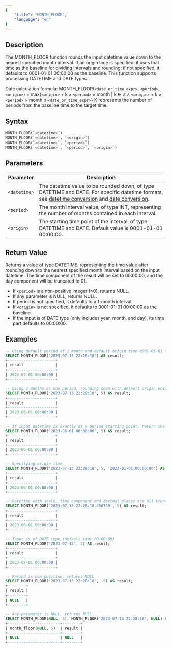 ```yaml
---
{
    "title": "MONTH_FLOOR",
    "language": "en"
}
---
```


## Description

The MONTH_FLOOR function rounds the input datetime value down to the nearest specified month interval. If an origin time is specified, it uses that time as the baseline for dividing intervals and rounding; if not specified, it defaults to 0001-01-01 00:00:00 as the baseline. This function supports processing DATETIME and DATE types.

Date calculation formula:
MONTH_FLOOR(`<date_or_time_expr>`, `<period>`, `<origin>`) = max{`<origin>` + k × `<period>` × month | k ∈ ℤ ∧ `<origin>` + k × `<period>` × month ≤ `<date_or_time_expr>`}
K represents the number of periods from the baseline time to the target time.

## Syntax

```sql
MONTH_FLOOR(`<datetime>`)
MONTH_FLOOR(`<datetime>`, `<origin>`)
MONTH_FLOOR(`<datetime>`, `<period>`)
MONTH_FLOOR(`<datetime>`, `<period>`, `<origin>`)
```

## Parameters

| Parameter | Description |
| --------- | ----------- |
| `<datetime>` | The datetime value to be rounded down, of type DATETIME and DATE. For specific datetime formats, see [datetime conversion](../../../../../docs/sql-manual/basic-element/sql-data-types/conversion/datetime-conversion) and [date conversion](../../../../../docs/sql-manual/basic-element/sql-data-types/conversion/date-conversion). |
| `<period>` | The month interval value, of type INT, representing the number of months contained in each interval. |
| `<origin>` | The starting time point of the interval, of type DATETIME and DATE. Default value is 0001-01-01 00:00:00. |

## Return Value

Returns a value of type DATETIME, representing the time value after rounding down to the nearest specified month interval based on the input datetime. The time component of the result will be set to 00:00:00, and the day component will be truncated to 01.

- If `<period>` is a non-positive integer (≤0), returns NULL.
- If any parameter is NULL, returns NULL.
- If period is not specified, it defaults to a 1-month interval.
- If `<origin>` is not specified, it defaults to 0001-01-01 00:00:00 as the baseline.
- If the input is of DATE type (only includes year, month, and day), its time part defaults to 00:00:00.

## Examples

```sql
-- Using default period of 1 month and default origin time 0001-01-01 00:00:00
SELECT MONTH_FLOOR('2023-07-13 22:28:18') AS result;
+---------------------+
| result              |
+---------------------+
| 2023-07-01 00:00:00 |
+---------------------+

-- Using 5 months as one period, rounding down with default origin point
SELECT MONTH_FLOOR('2023-07-13 22:28:18', 5) AS result;
+---------------------+
| result              |
+---------------------+
| 2023-06-01 00:00:00 |
+---------------------+

-- If input datetime is exactly at a period starting point, return the input datetime
SELECT MONTH_FLOOR('2023-06-01 00:00:00', 5) AS result;
+---------------------+
| result              |
+---------------------+
| 2023-06-01 00:00:00 |
+---------------------+

-- Specifying origin time
SELECT MONTH_FLOOR('2023-07-13 22:28:18', 5, '2023-01-01 00:00:00') AS result;
+---------------------+
| result              |
+---------------------+
| 2023-06-01 00:00:00 |
+---------------------+

-- Datetime with scale, time component and decimal places are all truncated to 0
SELECT MONTH_FLOOR('2023-07-13 22:28:18.456789', 5) AS result;
+---------------------+
| result              |
+---------------------+
| 2023-06-01 00:00:00 |
+---------------------+

-- Input is of DATE type (default time 00:00:00)
SELECT MONTH_FLOOR('2023-07-13', 3) AS result;
+---------------------+
| result              |
+---------------------+
| 2023-07-01 00:00:00 |
+---------------------+

-- Period is non-positive, returns NULL
SELECT MONTH_FLOOR('2023-07-13 22:28:18', -5) AS result;
+--------+
| result |
+--------+
| NULL   |
+--------+

-- Any parameter is NULL, returns NULL
SELECT MONTH_FLOOR(NULL, 5), MONTH_FLOOR('2023-07-13 22:28:18', NULL) AS result;
+-----------------------+--------+
| month_floor(NULL, 5)  | result |
+-----------------------+--------+
| NULL                  | NULL   |
+-----------------------+--------+
```
